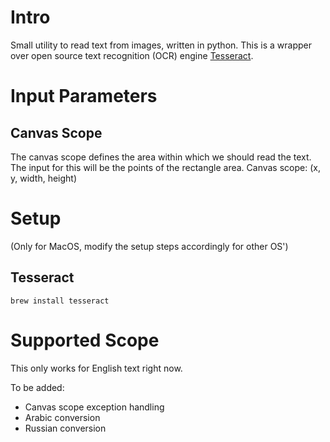 # Intro
Small utility to read text from images, written in python.
This is a wrapper over open source text recognition (OCR) engine [Tesseract](https://github.com/tesseract-ocr/tesseract). 

# Input Parameters

## Canvas Scope 
The canvas scope defines the area within which we should read the text.
The input for this will be the points of the rectangle area.
Canvas scope: (x, y, width, height)


# Setup

(Only for MacOS, modify the setup steps accordingly for other OS')

## Tesseract 

`brew install tesseract`


# Supported Scope

This only works for English text right now. 

To be added:
- Canvas scope exception handling
- Arabic conversion
- Russian conversion